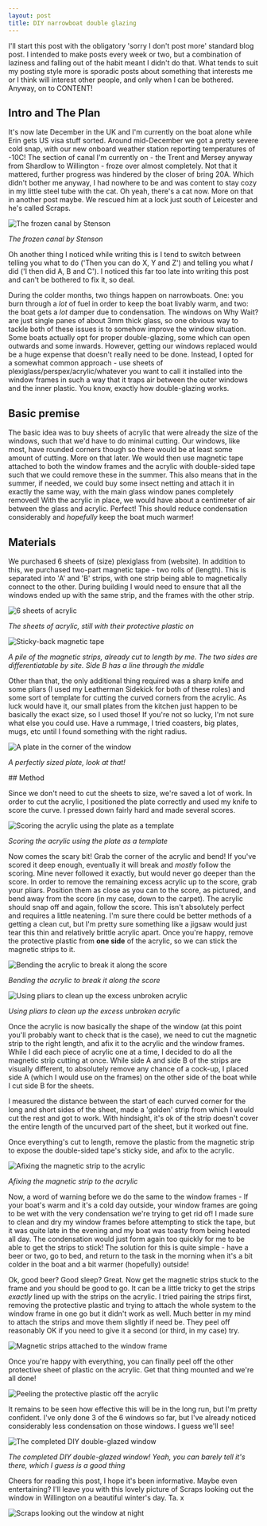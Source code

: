 ```yaml
---
layout: post
title: DIY narrowboat double glazing
---
```


I'll start this post with the obligatory 'sorry I don't post more' standard blog
post. I intended to make posts every week or two, but a combination of laziness
and falling out of the habit meant I didn't do that. What tends to suit my
posting style more is sporadic posts about something that interests me or I
think will interest other people, and only when I can be bothered. Anyway, on to
CONTENT!

## Intro and The Plan

It's now late December in the UK and I'm currently on the boat alone while Erin
gets US visa stuff sorted. Around mid-December we got a pretty severe cold snap,
with our new onboard weather station reporting temperatures of -10C! The section
of canal I'm currently on - the Trent and Mersey anyway from Shardlow to
Willington - froze over almost completely. Not that it mattered, further
progress was hindered by the closer of bring 20A. Which didn't bother me anyway,
I had nowhere to be and was content to stay cozy in my little steel tube with
the cat. Oh yeah, there's a cat now. More on that in another post maybe. We
rescued him at a lock just south of Leicester and he's called Scraps.

![The frozen canal by Stenson](/images/03-frozen-stenson.jpg)

_The frozen canal by Stenson_

Oh another thing I noticed while writing this is I tend to switch between
telling you what to do ('Then you can do X, Y and Z') and telling you what _I_
did ('I then did A, B and C'). I noticed this far too late into writing this
post and can't be bothered to fix it, so deal.

During the colder months, two things happen on narrowboats. One: you burn
through a _lot_ of fuel in order to keep the boat livably warm, and two: the
boat gets a _lot_ damper due to condensation. The windows on Why Wait? are just
single panes of about 3mm thick glass, so one obvious way to tackle both of
these issues is to somehow improve the window situation. Some boats actually opt
for proper double-glazing, some which can open outwards and some inwards.
However, getting our windows replaced would be a huge expense that doesn't
really need to be done. Instead, I opted for a somewhat common approach - use
sheets of plexiglass/perspex/acrylic/whatever you want to call it installed into
the window frames in such a way that it traps air between the outer windows and
the inner plastic. You know, exactly how double-glazing works.

## Basic premise

The basic idea was to buy sheets of acrylic that were already the size of the
windows, such that we'd have to do minimal cutting. Our windows, like most, have
rounded corners though so there would be at least some amount of cutting. More
on that later. We would then use magnetic tape attached to both the window
frames and the acrylic with double-sided tape such that we could remove these in
the summer. This also means that in the summer, if needed, we could buy some
insect netting and attach it in exactly the same way, with the main glass window
panes completely removed! With the acrylic in place, we would have about a
centimeter of air between the glass and acrylic. Perfect! This should reduce
condensation considerably and _hopefully_ keep the boat much warmer!

## Materials

We purchased 6 sheets of (size) plexiglass from (website). In addition to this,
we purchased two-part magnetic tape - two rolls of (length). This is separated
into 'A' and 'B' strips, with one strip being able to magnetically connect to
the other. During building I would need to ensure that all the windows ended up
with the same strip, and the frames with the other strip.

![6 sheets of acrylic](/images/03-acrylic.jpg)

_The sheets of acrylic, still with their protective plastic on_

![Sticky-back magnetic tape](/images/03-magnetic-tape.jpg)

_A pile of the magnetic strips, already cut to length by me. The two sides are
differentiatable by site. Side B has a line through the middle_

Other than that, the only additional thing required was a sharp knife and some
pliars (I used my Leatherman Sidekick for both of these roles) and some sort of
template for cutting the curved corners from the acrylic. As luck would have it,
our small plates from the kitchen just happen to be basically the exact size, so
I used those! If you're not so lucky, I'm not sure what else you could use. Have
a rummage, I tried coasters, big plates, mugs, etc until I found something with
the right radius.

![A plate in the corner of the window](/images/03-plate.jpg)

_A perfectly sized plate, look at that!_

## Method

Since we don't need to cut the sheets to size, we're saved a lot of work. In
order to cut the acrylic, I positioned the plate correctly and used my knife to
score the curve. I pressed down fairly hard and made several scores.

![Scoring the acrylic using the plate as a template](/images/03-scoring.jpg)

_Scoring the acrylic using the plate as a template_

Now comes the scary bit! Grab the corner of the acrylic and bend! If you've
scored it deep enough, eventually it will break and _mostly_ follow the scoring.
Mine never followed it exactly, but would never go deeper than the score. In
order to remove the remaining excess acrylic up to the score, grab your pliars.
Position them as close as you can to the score, as pictured, and bend away from
the score (in my case, down to the carpet). The acrylic should snap off and
again, follow the score. This isn't absolutely perfect and requires a little
neatening. I'm sure there could be better methods of a getting a clean cut, but
I'm pretty sure something like a jigsaw would just tear this thin and relatively
brittle acrylic apart. Once you're happy, remove the protective plastic from
**one side** of the acrylic, so we can stick the magnetic strips to it.

![Bending the acrylic to break it along the score](/images/03-bend-acrylic.jpg)

_Bending the acrylic to break it along the score_

![Using pliars to clean up the excess unbroken acrylic](/images/03-pliars.jpg)

_Using pliars to clean up the excess unbroken acrylic_

Once the acrylic is now basically the shape of the window (at this point you'll
probably want to check that is the case), we need to cut the magnetic strip to
the right length, and afix it to the acrylic and the window frames. While I did
each piece of acrylic one at a time, I decided to do all the magnetic strip
cutting at once. While side A and side B of the strips are visually different,
to absolutely remove any chance of a cock-up, I placed side A (which I would use
on the frames) on the other side of the boat while I cut side B for the sheets.

I measured the distance between the start of each curved corner for the long and
short sides of the sheet, made a 'golden' strip from which I would cut the rest
and got to work. With hindsight, it's ok of the strip doesn't cover the entire
length of the uncurved part of the sheet, but it worked out fine.

Once everything's cut to length, remove the plastic from the magnetic strip to
expose the double-sided tape's sticky side, and afix to the acrylic.

![Afixing the magnetic strip to the acrylic](/images/03-sticking-magnetic-strip.jpg)

_Afixing the magnetic strip to the acrylic_

Now, a word of warning before we do the same to the window frames - If your
boat's warm and it's a cold day outside, your window frames are going to be wet
with the very condensation we're trying to get rid of! I made sure to clean and
dry my window frames before attempting to stick the tape, but it was quite late
in the evening and my boat was toasty from being heated all day. The
condensation would just form again too quickly for me to be able to get the
strips to stick! The solution for this is quite simple - have a beer or two, go
to bed, and return to the task in the morning when it's a bit colder in the boat
and a bit warmer (hopefully) outside!

Ok, good beer? Good sleep? Great. Now get the magnetic strips stuck to the frame
and you should be good to go. It can be a little tricky to get the strips
_exactly_ lined up with the strips on the acrylic. I tried pairing the strips
first, removing the protective plastic and trying to attach the whole system to
the window frame in one go but it didn't work as well. Much better in my mind to
attach the strips and move them slightly if need be. They peel off reasonably OK
if you need to give it a second (or third, in my case) try.

![Magnetic strips attached to the window frame](/images/03-strips-on-frame.jpg)

Once you're happy with everything, you can finally peel off the other protective
sheet of plastic on the acrylic. Get that thing mounted and we're all done!

![Peeling the protective plastic off the acrylic](/images/03-peeling-acrylic.jpg)

It remains to be seen how effective this will be in the long run, but I'm pretty
confident. I've only done 3 of the 6 windows so far, but I've already noticed
considerably less condensation on those windows. I guess we'll see!

![The completed DIY double-glazed window](/images/03-completed-window.jpg)

_The completed DIY double-glazed window! Yeah, you can barely tell it's there,
which I guess is a good thing_

Cheers for reading this post, I hope it's been informative. Maybe even
entertaining? I'll leave you with this lovely picture of Scraps looking out the
window in Willington on a beautiful winter's day. Ta. x

![Scraps looking out the window at night](/images/03-scraps.jpg)

